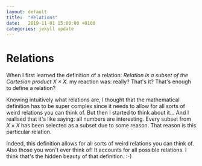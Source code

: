 ```yaml
---
layout: default
title:  "Relations"
date:   2019-11-01 15:00:00 +0100
categories: jekyll update
---
```


# Relations

When I first learned the definition of a relation: *Relation is a subset of the Cartesian product $X \times X$.* my reaction was: really? That's it? That's enough to define a relation?

Knowing intuitively what relations are, I thought that the mathematical definition has to be super complex since it needs to allow for all sorts of weird relations you can think of. But then I started to think about it... And I realised that it's like saying: all numbers are interesting. Every subset from $X \times X$ has been selected as a subset due to some reason. That reason is this particular relation.

Indeed, this definition allows for all sorts of weird relations you can think of. Also those you won't ever think of! It accounts for all possible relations. I think that's the hidden beauty of that definition. :-)
